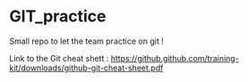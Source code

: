 # GIT_practice
Small repo to let the team practice on git !

Link to the Git cheat shett : https://github.github.com/training-kit/downloads/github-git-cheat-sheet.pdf
